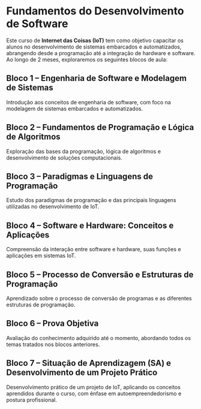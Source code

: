 # Fundamentos do Desenvolvimento de Software

Este curso de **Internet das Coisas (IoT)** tem como objetivo capacitar os alunos no desenvolvimento de sistemas embarcados e automatizados, abrangendo desde a programação até a integração de hardware e software. Ao longo de 2 meses, exploraremos os seguintes blocos de aula:

## Bloco 1 – Engenharia de Software e Modelagem de Sistemas
Introdução aos conceitos de engenharia de software, com foco na modelagem de sistemas embarcados e automatizados.

## Bloco 2 – Fundamentos de Programação e Lógica de Algoritmos
Exploração das bases da programação, lógica de algoritmos e desenvolvimento de soluções computacionais.

## Bloco 3 – Paradigmas e Linguagens de Programação
Estudo dos paradigmas de programação e das principais linguagens utilizadas no desenvolvimento de IoT.

## Bloco 4 – Software e Hardware: Conceitos e Aplicações
Compreensão da interação entre software e hardware, suas funções e aplicações em sistemas IoT.

## Bloco 5 – Processo de Conversão e Estruturas de Programação
Aprendizado sobre o processo de conversão de programas e as diferentes estruturas de programação.

## Bloco 6 – Prova Objetiva
Avaliação do conhecimento adquirido até o momento, abordando todos os temas tratados nos blocos anteriores.

## Bloco 7 – Situação de Aprendizagem (SA) e Desenvolvimento de um Projeto Prático
Desenvolvimento prático de um projeto de IoT, aplicando os conceitos aprendidos durante o curso, com ênfase em autoempreendedorismo e postura profissional.
